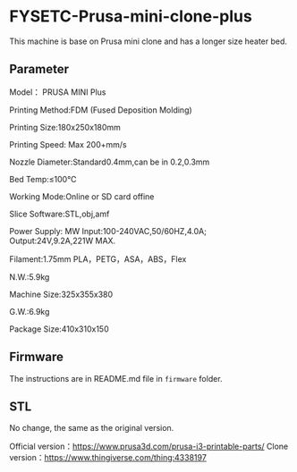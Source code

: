 # FYSETC-Prusa-mini-clone-plus
This machine is base on Prusa mini clone and has a longer size heater bed.

## Parameter

Model： PRUSA MINI Plus

Printing Method:FDM  (Fused Deposition Molding)

Printing Size:180x250x180mm

Printing Speed: Max 200+mm/s

Nozzle Diameter:Standard0.4mm,can be in 0.2,0.3mm

Bed Temp:≤100℃

Working Mode:Online or SD card offine

Slice Software:STL,obj,amf

Power Supply:  MW  Input:100-240VAC,50/60HZ,4.0A; Output:24V,9.2A,221W MAX.

Filament:1.75mm PLA，PETG，ASA，ABS，Flex

N.W.:5.9kg

Machine Size:325x355x380

G.W.:6.9kg	

Package Size:410x310x150

## Firmware

The instructions are in README.md file in  ```firmware``` folder. 

## STL
No change, the same as the original version. 

Official version：https://www.prusa3d.com/prusa-i3-printable-parts/
Clone version：https://www.thingiverse.com/thing:4338197